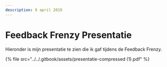 ```yaml
---
description: 9 april 2019
---
```


# Feedback Frenzy Presentatie

Hieronder is mijn presentatie te zien die ik gaf tijdens de Feedback Frenzy.

{% file src="../../.gitbook/assets/presentatie-compressed \(1\).pdf" %}

